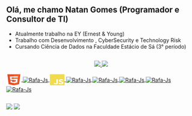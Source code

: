 ## Olá, me chamo Natan Gomes (Programador e Consultor de TI)
- Atualmente trabalho na EY (Ernest & Young)
- Trabalho com Desenvolvimento , CyberSecurity e Technology Risk
- Cursando Ciência de Dados na Faculdade Estácio de Sá (3° período)
##
<div align="center">
  <a href="https://github.com/natandata">
  <img height="180em" src="https://github-readme-stats.vercel.app/api?username=natandata&show_icons=true&theme=dracula&include_all_commits=true&count_private=true"/>
  <img height="180em" src="https://github-readme-stats.vercel.app/api/top-langs/?username=natadata&layout=compact&langs_count=7&theme=dracula"/>
</div>
<div style="display: inline_block"><br>
<img align="center" alt="Rafa-HTML" height="30" width="40" src="https://raw.githubusercontent.com/devicons/devicon/master/icons/html5/html5-original.svg">
<img align="center" alt="Rafa-Js" height="30" width="40"src="https://cdn.jsdelivr.net/gh/devicons/devicon/icons/css3/css3-original-wordmark.svg" />
<img align="center" alt="Rafa-Js" height="30" width="40" src="https://raw.githubusercontent.com/devicons/devicon/master/icons/javascript/javascript-plain.svg">
<img  align="center" alt="Rafa-Js" height="30" width="40"src="https://cdn.jsdelivr.net/gh/devicons/devicon/icons/python/python-plain-wordmark.svg" />
<img align="center" alt="Rafa-Js" height="30" width="40"src="https://cdn.jsdelivr.net/gh/devicons/devicon/icons/postgresql/postgresql-original-wordmark.svg" />
<img align="center" alt="Rafa-Js" height="30" width="40"src="https://cdn.jsdelivr.net/gh/devicons/devicon/icons/mysql/mysql-original-wordmark.svg" />
<img align="center" alt="Rafa-Js" height="30" width="40"src="https://cdn.jsdelivr.net/gh/devicons/devicon/icons/angularjs/angularjs-original.svg" />
<img align="center" alt="Rafa-Js" height="30" width="40" src="https://cdn.jsdelivr.net/gh/devicons/devicon/icons/react/react-original-wordmark.svg" />
</div>

##

<div> 
<a href="https://www.instagram.com/onatangomes/" target="_blank"><img src="https://img.shields.io/badge/-Instagram-%23E4405F?style=for-the-badge&logo=instagram&logoColor=white" target="_blank"></a>
 <a href="https://www.linkedin.com/in/natan-gomes-023444219/" target="_blank"><img src="https://img.shields.io/badge/-LinkedIn-%230077B5?style=for-the-badge&logo=linkedin&logoColor=white" target="_blank"></a> 
</div>
